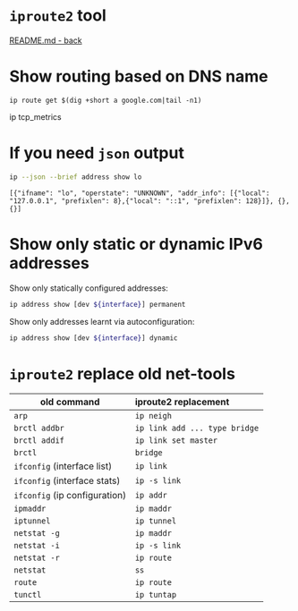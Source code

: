 # `iproute2` tool
[README.md - back](../README.md)

# Show routing based on DNS name
```
ip route get $(dig +short a google.com|tail -n1)
```

ip tcp_metrics

# If you need `json` output

```bash
ip --json --brief address show lo
```
```
[{"ifname": "lo", "operstate": "UNKNOWN", "addr_info": [{"local": "127.0.0.1", "prefixlen": 8},{"local": "::1", "prefixlen": 128}]}, {}, {}]
```

# Show only static or dynamic IPv6 addresses
Show only statically configured addresses:
```bash
ip address show [dev ${interface}] permanent
```
Show only addresses learnt via autoconfiguration:
```bash
ip address show [dev ${interface}] dynamic
```

# `iproute2` replace old net-tools

| old command      | iproute2 replacement |
| --------------- |:-----------|
| `arp` | `ip neigh` |
| `brctl addbr` | `ip link add ... type bridge` |
| `brctl addif` | `ip link set master` |
| `brctl` | `bridge` |
| `ifconfig` (interface list) | `ip link` |
| `ifconfig` (interface stats) | `ip -s link` |
| `ifconfig` (ip configuration) | `ip addr` |
| `ipmaddr` | `ip maddr` |
| `iptunnel` | `ip tunnel` |
| `netstat -g` | `ip maddr` |
| `netstat -i` | `ip -s link` |
| `netstat -r` | `ip route` |
| `netstat` | `ss` |
| `route` | `ip route` |
| `tunctl` | `ip tuntap` |
